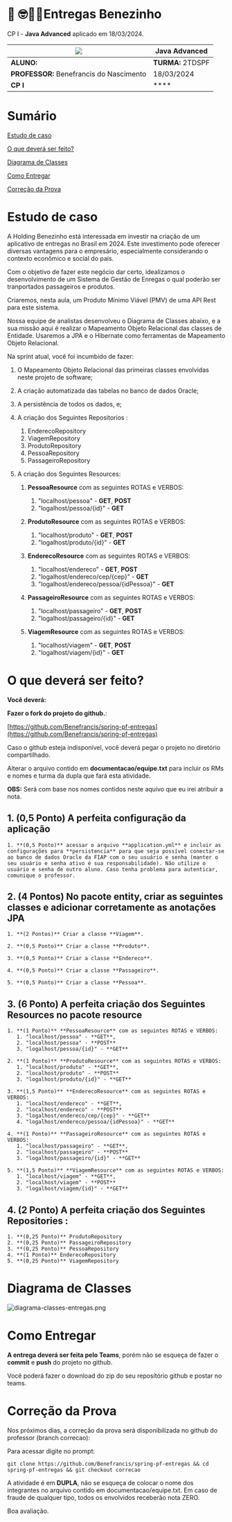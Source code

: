# 🚚 🤓👍🏾Entregas Benezinho 

CP I - **Java Advanced** aplicado em 18/03/2024.


| ![](documentacao/fiap.jpg)               | **Java Advanced** |
|------------------------------------------|-------------------|
| **ALUNO:**                               | **TURMA:** 2TDSPF |
| **PROFESSOR:** Benefrancis do Nascimento | 18/03/2024        |
| **CP I**                      | ****              |

# Sumário


[Estudo de caso ](#_Estudo_de_caso)

[O que deverá ser feito? ](#_O_que_devera_ser_feito)

[Diagrama de Classes ](#_Diagrama_de_Classes)

[Como Entregar ](#_Entrega)

[Correção da Prova ](#_Correcao)

<a id="_Estudo_de_caso"></a>

# Estudo de caso


A Holding Benezinho está interessada em investir na criação de um aplicativo de entregas no Brasil em 2024. Este investimento pode oferecer diversas vantagens para o empresário, especialmente considerando o contexto econômico e social do país.  
 

Com o objetivo de fazer este negócio dar certo, idealizamos o desenvolvimento de um Sistema de Gestão de Enregas o qual poderão ser tranportados passageiros e produtos.

Criaremos, nesta aula, um Produto Mínimo Viável (PMV) de uma API Rest para este sistema.

Nossa equipe de analistas desenvolveu o Diagrama de Classes abaixo, e a sua missão aqui é realizar o Mapeamento Objeto Relacional das classes de Entidade. Usaremos a JPA e o Hibernate como ferramentas de Mapeamento Objeto Relacional.

Na sprint atual, você foi incumbido de fazer:

1. O Mapeamento Objeto Relacional das primeiras classes envolvidas neste projeto de software;

2. A criação automatizada das tabelas no banco de dados Oracle;

3. A persistência de todos os dados, e;

4. A criação dos Seguintes Repositorios :

   1. EnderecoRepository
   2. ViagemRepository
   3. ProdutoRepository
   4. PessoaRepository
   5. PassageiroRepository

5. A criação dos Seguintes Resources:

   1. **PessoaResource** com as seguintes ROTAS e VERBOS:
      1. "localhost/pessoa" - **GET**, **POST**
      2. "logalhost/pessoa/{id}" - **GET**

   2. **ProdutoResource** com as seguintes ROTAS e VERBOS:
      1. "localhost/produto" - **GET**, **POST**
      2. "logalhost/produto/{id}" - **GET**

   3. **EnderecoResource** com as seguintes ROTAS e VERBOS:
      1. "localhost/endereco" - **GET**, **POST**
      2. "logalhost/endereco/cep/{cep}" - **GET**
      3. "logalhost/endereco/pessoa/{idPessoa}" - **GET**

   4. **PassageiroResource** com as seguintes ROTAS e VERBOS:
      1. "localhost/passageiro" - **GET**, **POST**
      2. "logalhost/passageiro/{id}" - **GET**

   5. **ViagemResource** com as seguintes ROTAS e VERBOS:
      1. "localhost/viagem" - **GET**, **POST**
      2. "logalhost/viagem/{id}" - **GET**     


<a id="_O_que_devera_ser_feito"></a>

# O que deverá ser feito?


**Você deverá:**

**Fazer o fork do projeto do github.**:

[https://github.com/Benefrancis/spring-pf-entregas](https://github.com/Benefrancis/spring-pf-entregas)

Caso o github esteja indisponível, você deverá pegar o projeto no diretório compartilhado.

Alterar o arquivo contido em  **documentacao/equipe.txt** para incluir os RMs e nomes e turma da dupla que fará esta atividade.

**OBS:** Será com base nos nomes contidos neste aquivo que eu irei atribuir a nota.

## 1. **(0,5 Ponto)** A perfeita configuração da aplicação

    1. **(0,5 Ponto)** acessar o arquivo **application.yml** e incluir as configurações para **persistencia** para que seja possível conectar-se ao banco de dados Oracle da FIAP com o seu usuário e senha (manter o seu usuário e senha ativo é sua responsabilidade). Não utilize o usuário e senha de outro aluno. Caso tenha problema para autenticar, comunique o professor.

## 2. **(4 Pontos)** No pacote entity, criar as seguintes classes e adicionar corretamente as anotações JPA

    1. **(2 Pontos)** Criar a classe **Viagem**.
    
    2. **(0,5 Ponto)** Criar a classe **Produto**.
    
    3. **(0,5 Ponto)** Criar a classe **Endereco**.
    
    4. **(0,5 Ponto)** Criar a classe **Passageiro**.
    
    5. **(0,5 Ponto)** Criar a classe **Pessoa**.



## 3. **(6 Ponto)**  A perfeita criação dos Seguintes Resources no pacote resource


    1. **(1 Ponto)** **PessoaResource** com as seguintes ROTAS e VERBOS:
       1. "localhost/pessoa" - **GET**,
       2. "localhost/pessoa" - **POST**
       3. "logalhost/pessoa/{id}" - **GET**
    
    2. **(1 Ponto)** **ProdutoResource** com as seguintes ROTAS e VERBOS:
       1. "localhost/produto" - **GET**,
       2. "localhost/produto" - **POST**
       3. "logalhost/produto/{id}" - **GET**
    
    3. **(1,5 Ponto)** **EnderecoResource** com as seguintes ROTAS e VERBOS:
       1. "localhost/endereco" - **GET**,
       2. "localhost/endereco" - **POST**
       3. "logalhost/endereco/cep/{cep}" - **GET**
       4. "logalhost/endereco/pessoa/{idPessoa}" - **GET**
    
    4. **(1 Ponto)** **PassageiroResource** com as seguintes ROTAS e VERBOS:
       1. "localhost/passageiro" - **GET**,
       2. "localhost/passageiro" - **POST**
       3. "logalhost/passageiro/{id}" - **GET**
    
    5. **(1,5 Ponto)** **ViagemResource** com as seguintes ROTAS e VERBOS:
       1. "localhost/viagem" - **GET**,
       2. "localhost/viagem" - **POST**
       3. "logalhost/viagem/{id}" - **GET**

## 4. **(2 Ponto)** A perfeita criação dos Seguintes Repositories :

    1. **(0,25 Ponto)** ProdutoRepository
    2. **(0,25 Ponto)** PassageiroRepository
    3. **(0,25 Ponto)** PessoaRepository
    4. **(1 Ponto)** EnderecoRepository
    5. **(0,25 Ponto)** ViagemRepository


<a id="_Diagrama_de_Classes"></a>

# Diagrama de Classes

![diagrama-classes-entregas.png](documentacao%2Fdiagramas%2Fdiagrama-classes-entregas.png)


<a id="_Entrega"></a>

# Como Entregar

**A entrega deverá ser feita pelo Teams**, porém não se esqueça de fazer o **commit** e **push** do projeto no github.

Você poderá fazer o download do zip do seu reposítório github e postar no teams.

<a id="_Correcao"></a>

# Correção da Prova

Nos próximos dias, a correção da prova será disponibilizada no github do professor (branch correcao):

Para acessar digite no prompt:

```shell
git clone https://github.com/Benefrancis/spring-pf-entregas && cd spring-pf-entregas && git checkout correcao
```

A atividade é em **DUPLA**, não se esqueça de colocar o nome dos integrantes no arquivo contido em documentacao/equipe.txt. Em caso de fraude de qualquer tipo, todos os envolvidos receberão nota ZERO.



Boa avaliação.

